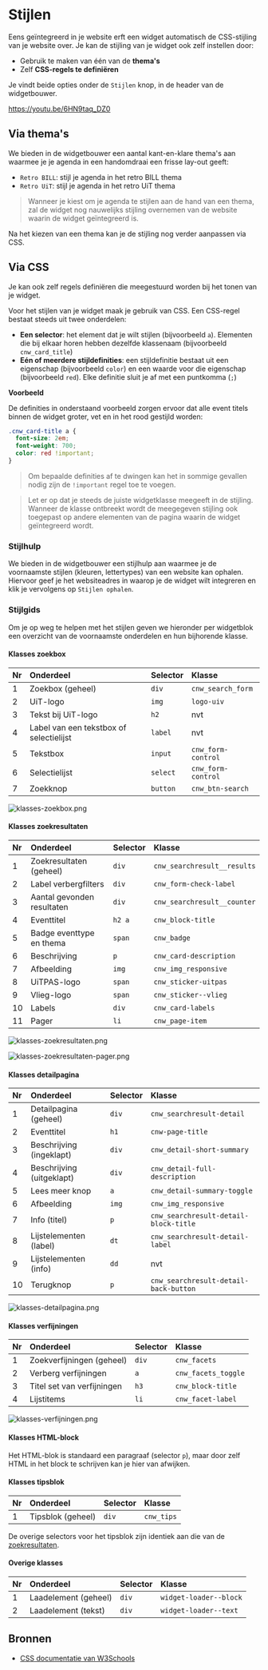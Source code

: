 # Stijlen

Eens geïntegreerd in je website erft een widget automatisch de CSS-stijling van je website over. Je kan de stijling van je widget ook zelf instellen door:

* Gebruik te maken van één van de **thema's**
* Zelf **CSS-regels te definiëren**

Je vindt beide opties onder de `Stijlen` knop, in de header van de widgetbouwer.

<https://youtu.be/6HN9taq_DZ0>

## Via thema's

We bieden in de widgetbouwer een aantal kant-en-klare thema's aan waarmee je je agenda in een handomdraai een frisse lay-out geeft:

* `Retro BILL`: stijl je agenda in het retro BILL thema
* `Retro UiT`: stijl je agenda in het retro UiT thema

> Wanneer je kiest om je agenda te stijlen aan de hand van een thema, zal de widget nog nauwelijks stijling overnemen van de website waarin de widget geïntegreerd is.

Na het kiezen van een thema kan je de stijling nog verder aanpassen via CSS.

## Via CSS

Je kan ook zelf regels definiëren die meegestuurd worden bij het tonen van je widget.

Voor het stijlen van je widget maak je gebruik van CSS. Een CSS-regel bestaat steeds uit twee onderdelen:

* **Een selector**: het element dat je wilt stijlen (bijvoorbeeld `a`). Elementen die bij elkaar horen hebben dezelfde klassenaam (bijvoorbeeld `cnw_card_title`)
* **Eén of meerdere stijldefinities**: een stijldefinitie bestaat uit een eigenschap (bijvoorbeeld `color`) en een waarde voor die eigenschap (bijvoorbeeld `red`). Elke definitie sluit je af met een puntkomma (`;`)

**Voorbeeld**

De definities in onderstaand voorbeeld zorgen ervoor dat alle event titels binnen de widget groter, vet en in het rood gestijld worden:

```css
.cnw_card-title a {
  font-size: 2em;
  font-weight: 700;
  color: red !important;
}
```

> Om bepaalde definities af te dwingen kan het in sommige gevallen nodig zijn de `!important` regel toe te voegen.

<!-- theme: danger -->

> Let er op dat je steeds de juiste widgetklasse meegeeft in de stijling. Wanneer de klasse ontbreekt wordt de meegegeven stijling ook toegepast op andere elementen van de pagina waarin de widget geïntegreerd wordt.

### Stijlhulp

We bieden in de widgetbouwer een stijlhulp aan waarmee je de voornaamste stijlen (kleuren, lettertypes) van een website kan ophalen. Hiervoor geef je het websiteadres in waarop je de widget wilt integreren en klik je vervolgens op `Stijlen ophalen`.

### Stijlgids

Om je op weg te helpen met het stijlen geven we hieronder per widgetblok een overzicht van de voornaamste onderdelen en hun bijhorende klasse.

#### Klasses zoekbox

| Nr | Onderdeel                               | Selector | Klasse             |
| :- | :-------------------------------------- | :------- | :----------------- |
| 1  | Zoekbox (geheel)                        | `div`    | `cnw_search_form`  |
| 2  | UiT-logo                                | `img`    | `logo-uiv`         |
| 3  | Tekst bij UiT-logo                      | `h2`     | nvt                |
| 4  | Label van een tekstbox of selectielijst | `label`  | nvt                |
| 5  | Tekstbox                                | `input`  | `cnw_form-control` |
| 6  | Selectielijst                           | `select` | `cnw_form-control` |
| 7  | Zoekknop                                | `button` | `cnw_btn-search`   |

![klasses-zoekbox.png](../assets/images/klasses-zoekbox.png)

#### Klasses zoekresultaten

| Nr | Onderdeel                  | Selector | Klasse                      |
| :- | :------------------------- | :------- | :-------------------------- |
| 1  | Zoekresultaten (geheel)    | `div`    | `cnw_searchresult__results` |
| 2  | Label verbergfilters       | `div`    | `cnw_form-check-label`      |
| 3  | Aantal gevonden resultaten | `div`    | `cnw_searchresult__counter` |
| 4  | Eventtitel                 | `h2 a`   | `cnw_block-title`           |
| 5  | Badge eventtype en thema   | `span`   | `cnw_badge`                 |
| 6  | Beschrijving               | `p`      | `cnw_card-description`      |
| 7  | Afbeelding                 | `img`    | `cnw_img_responsive`        |
| 8  | UiTPAS-logo                | `span`   | `cnw_sticker-uitpas`        |
| 9  | Vlieg-logo                 | `span`   | `cnw_sticker--vlieg`        |
| 10 | Labels                     | `div`    | `cnw_card-labels`           |
| 11 | Pager                      | `li`     | `cnw_page-item`             |

![klasses-zoekresultaten.png](../assets/images/klasses-zoekresultaten.png)

![klasses-zoekresultaten-pager.png](../assets/images/klasses-zoekresultaten-pager.png)

#### Klasses detailpagina

| Nr | Onderdeel                 | Selector | Klasse                                |
| :- | :------------------------ | :------- | :------------------------------------ |
| 1  | Detailpagina (geheel)     | `div`    | `cnw_searchresult-detail`             |
| 2  | Eventtitel                 | `h1`     | `cnw-page-title`                      |
| 3  | Beschrijving (ingeklapt)  | `div`    | `cnw_detail-short-summary`            |
| 4  | Beschrijving (uitgeklapt) | `div`    | `cnw_detail-full-description`         |
| 5  | Lees meer knop            | `a`      | `cnw_detail-summary-toggle`           |
| 6  | Afbeelding                | `img`    | `cnw_img_responsive`                  |
| 7  | Info (titel)              | `p`      | `cnw_searchresult-detail-block-title` |
| 8  | Lijstelementen (label)    | `dt`     | `cnw_searchresult-detail-label`       |
| 9  | Lijstelementen (info)     | `dd`     | nvt                                   |
| 10 | Terugknop                 | `p`      | `cnw_searchresult-detail-back-button` |

![klasses-detailpagina.png](../assets/images/klasses-detailpagina.png)

#### Klasses verfijningen

| Nr | Onderdeel                  | Selector | Klasse              |
| :- | :------------------------- | :------- | :------------------ |
| 1  | Zoekverfijningen (geheel)  | `div`    | `cnw_facets`        |
| 2  | Verberg verfijningen       | `a`      | `cnw_facets_toggle` |
| 3  | Titel set van verfijningen | `h3`     | `cnw_block-title`   |
| 4  | Lijstitems                 | `li`     | `cnw_facet-label`   |

![klasses-verfijningen.png](../assets/images/klasses-verfijningen.png)

#### Klasses HTML-block

Het HTML-blok is standaard een paragraaf (selector `p`), maar door zelf HTML in het block te schrijven kan je hier van afwijken.

#### Klasses tipsblok

| Nr | Onderdeel         | Selector | Klasse     |
| :- | :---------------- | :------- | :--------- |
| 1  | Tipsblok (geheel) | `div`    | `cnw_tips` |

De overige selectors voor het tipsblok zijn identiek aan die van de [zoekresultaten](#Klasses-zoekresultaten).

#### Overige klasses

| Nr | Onderdeel            | Selector | Klasse                 |
| :- | :------------------- | :------- | :--------------------- |
| 1  | Laadelement (geheel) | `div`    | `widget-loader--block` |
| 2  | Laadelement (tekst)  | `div`    | `widget-loader--text`  |

## Bronnen

* [CSS documentatie van W3Schools](https://www.w3schools.com/css/default.asp)

